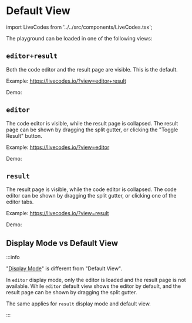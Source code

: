 # Default View

import LiveCodes from '../../src/components/LiveCodes.tsx';

The playground can be loaded in one of the following views:

## `editor+result`

Both the code editor and the result page are visible. This is the default.

Example: https://livecodes.io/?view=editor+result

Demo:

<LiveCodes view="editor+result"></LiveCodes>

## `editor`

The code editor is visible, while the result page is collapsed. The result page can be shown by dragging the split gutter, or clicking the "Toggle Result" button.

Example: https://livecodes.io/?view=editor

Demo:

<LiveCodes view="editor"></LiveCodes>

## `result`

The result page is visible, while the code editor is collapsed. The code editor can be shown by dragging the split gutter, or clicking one of the editor tabs.

Example: https://livecodes.io/?view=result

Demo:

<LiveCodes view="result"></LiveCodes>

## Display Mode vs Default View

:::info

"[Display Mode](./display-modes.md)" is different from "Default View".

In `editor` display mode, only the editor is loaded and the result page is not available. While `editor` default view shows the editor by default, and the result page can be shown by dragging the split gutter.

The same applies for `result` display mode and default view.

:::

